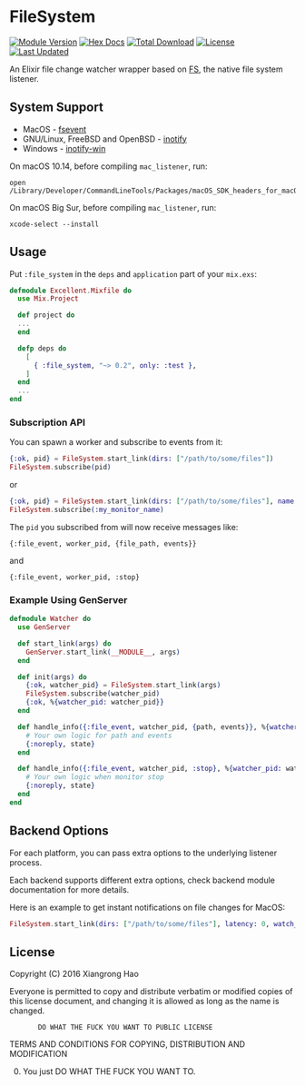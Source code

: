 # FileSystem

[![Module Version](https://img.shields.io/hexpm/v/file_system.svg)](https://hex.pm/packages/file_system)
[![Hex Docs](https://img.shields.io/badge/hex-docs-lightgreen.svg)](https://hexdocs.pm/file_system/)
[![Total Download](https://img.shields.io/hexpm/dt/file_system.svg)](https://hex.pm/packages/file_system)
[![License](https://img.shields.io/hexpm/l/file_system.svg)](https://github.com/falood/file_system/blob/master/LICENSE)
[![Last Updated](https://img.shields.io/github/last-commit/falood/file_system.svg)](https://github.com/falood/file_system/commits/master)

An Elixir file change watcher wrapper based on
[FS](https://github.com/synrc/fs), the native file system listener.

## System Support

- MacOS - [fsevent](https://github.com/thibaudgg/rb-fsevent)
- GNU/Linux, FreeBSD and OpenBSD - [inotify](https://github.com/rvoicilas/inotify-tools/wiki)
- Windows - [inotify-win](https://github.com/thekid/inotify-win)

On macOS 10.14, before compiling `mac_listener`, run:

```console
open /Library/Developer/CommandLineTools/Packages/macOS_SDK_headers_for_macOS_10.14.pkg
```

On macOS Big Sur, before compiling `mac_listener`, run:

```console
xcode-select --install
```

## Usage

Put `:file_system` in the `deps` and `application` part of your `mix.exs`:

``` elixir
defmodule Excellent.Mixfile do
  use Mix.Project

  def project do
  ...
  end

  defp deps do
    [
      { :file_system, "~> 0.2", only: :test },
    ]
  end
  ...
end
```

### Subscription API

You can spawn a worker and subscribe to events from it:

```elixir
{:ok, pid} = FileSystem.start_link(dirs: ["/path/to/some/files"])
FileSystem.subscribe(pid)
```

or

```elixir
{:ok, pid} = FileSystem.start_link(dirs: ["/path/to/some/files"], name: :my_monitor_name)
FileSystem.subscribe(:my_monitor_name)
```

The `pid` you subscribed from will now receive messages like:

```
{:file_event, worker_pid, {file_path, events}}
```
and

```
{:file_event, worker_pid, :stop}
```

### Example Using GenServer

```elixir
defmodule Watcher do
  use GenServer

  def start_link(args) do
    GenServer.start_link(__MODULE__, args)
  end

  def init(args) do
    {:ok, watcher_pid} = FileSystem.start_link(args)
    FileSystem.subscribe(watcher_pid)
    {:ok, %{watcher_pid: watcher_pid}}
  end

  def handle_info({:file_event, watcher_pid, {path, events}}, %{watcher_pid: watcher_pid} = state) do
    # Your own logic for path and events
    {:noreply, state}
  end

  def handle_info({:file_event, watcher_pid, :stop}, %{watcher_pid: watcher_pid} = state) do
    # Your own logic when monitor stop
    {:noreply, state}
  end
end
```

## Backend Options

For each platform, you can pass extra options to the underlying listener
process.

Each backend supports different extra options, check backend module
documentation for more details.

Here is an example to get instant notifications on file changes for MacOS:

```elixir
FileSystem.start_link(dirs: ["/path/to/some/files"], latency: 0, watch_root: true)
```

## License

Copyright (C) 2016 Xiangrong Hao

Everyone is permitted to copy and distribute verbatim or modified
copies of this license document, and changing it is allowed as long
as the name is changed.

           DO WHAT THE FUCK YOU WANT TO PUBLIC LICENSE
  TERMS AND CONDITIONS FOR COPYING, DISTRIBUTION AND MODIFICATION

 0. You just DO WHAT THE FUCK YOU WANT TO.
